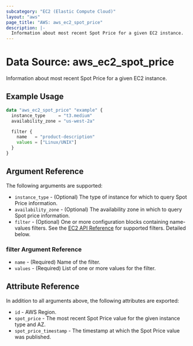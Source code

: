 ```yaml
---
subcategory: "EC2 (Elastic Compute Cloud)"
layout: "aws"
page_title: "AWS: aws_ec2_spot_price"
description: |-
  Information about most recent Spot Price for a given EC2 instance.
---
```


# Data Source: aws_ec2_spot_price

Information about most recent Spot Price for a given EC2 instance.

## Example Usage

```terraform
data "aws_ec2_spot_price" "example" {
  instance_type     = "t3.medium"
  availability_zone = "us-west-2a"

  filter {
    name   = "product-description"
    values = ["Linux/UNIX"]
  }
}
```

## Argument Reference

The following arguments are supported:

* `instance_type` - (Optional) The type of instance for which to query Spot Price information.
* `availability_zone` - (Optional) The availability zone in which to query Spot price information.
* `filter` - (Optional) One or more configuration blocks containing name-values filters. See the [EC2 API Reference](https://docs.aws.amazon.com/AWSEC2/latest/APIReference/API_DescribeSpotPriceHistory.html) for supported filters. Detailed below.

### filter Argument Reference

* `name` - (Required) Name of the filter.
* `values` - (Required) List of one or more values for the filter.

## Attribute Reference

In addition to all arguments above, the following attributes are exported:

* `id` - AWS Region.
* `spot_price` - The most recent Spot Price value for the given instance type and AZ.
* `spot_price_timestamp` - The timestamp at which the Spot Price value was published.
